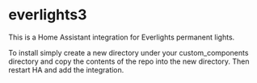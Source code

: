 # everlights3

This is a Home Assistant integration for Everlights permanent lights.

To install simply create a new directory under your custom_components directory and copy the contents of the repo into the new directory. Then restart HA and add the integration.
